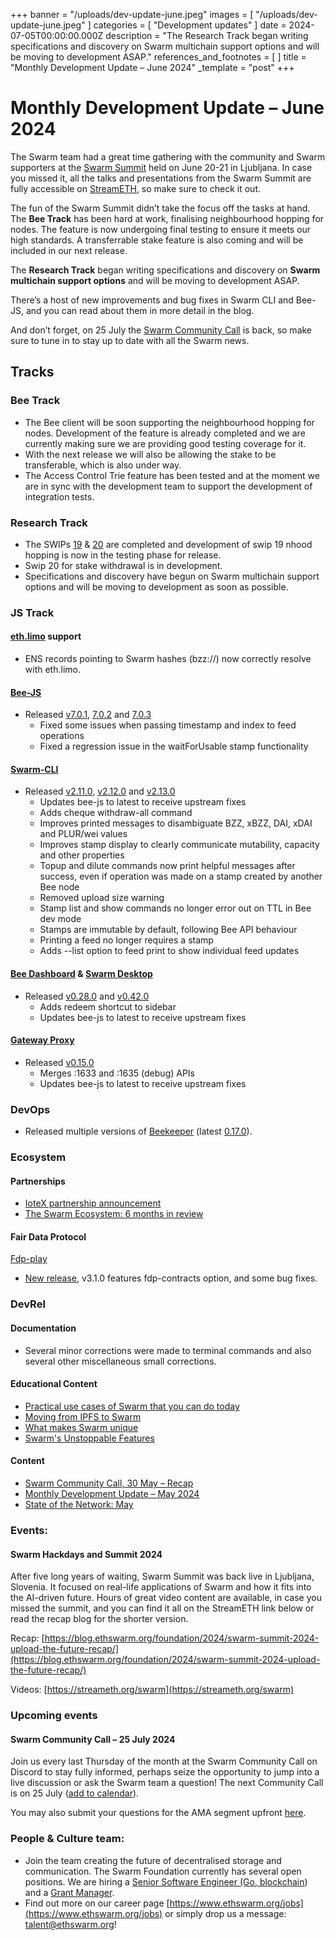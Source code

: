 +++
banner = "/uploads/dev-update-june.jpeg"
images = [ "/uploads/dev-update-june.jpeg" ]
categories = [ "Development updates" ]
date = 2024-07-05T00:00:00.000Z
description = "The Research Track began writing specifications and discovery on Swarm multichain support options and will be moving to development ASAP."
references_and_footnotes = [ ]
title = "Monthly Development Update – June 2024"
_template = "post"
+++


# Monthly Development Update – June 2024


The Swarm team had a great time gathering with the community and Swarm supporters at the [Swarm Summit](https://blog.ethswarm.org/foundation/2024/swarm-summit-2024-upload-the-future-recap/) held on June 20-21 in Ljubljana. 
In case you missed it, all the talks and presentations from the Swarm Summit are fully accessible on [StreamETH](https://streameth.org/swarm), so make sure to check it out.


The fun of the Swarm Summit didn’t take the focus off the tasks at hand. The **Bee Track** has been hard at work, finalising neighbourhood hopping for nodes. The feature is now undergoing final testing to ensure it meets our high standards. A transferrable stake feature is also coming and will be included in our next release. 

The **Research Track** began writing specifications and discovery on **Swarm multichain support options** and will be moving to development ASAP.

There’s a host of new improvements and bug fixes in Swarm CLI and Bee-JS, and you can read about them in more detail in the blog.

And don’t forget, on 25 July the [Swarm Community Call](https://www.addevent.com/event/rV22206002) is back, so make sure to tune in to stay up to date with all the Swarm news.  

 


## Tracks


### Bee Track  

* The Bee client will be soon supporting the neighbourhood hopping for nodes. Development of the feature is already completed and we are currently  making sure we are providing good testing coverage for it.
* With the next release we will also be allowing the stake to be transferable, which is also under way. 
* The Access Control Trie feature has been tested and at the moment we are in sync with the development team to support the development of integration tests.


### Research Track 



* The SWIPs [19](https://github.com/ethersphere/SWIPs/pull/48/files#diff-6ed407f69350ae9d814a55c0fe366fd1616eeb9f687cd157c6ef39ee5ed21c25) & [20](https://github.com/ethersphere/SWIPs/pull/49/files#diff-243fd6153b7109c8256f30a48d6e90259f84feff6d4c798345f3a3affd2016e2) are completed and development of swip 19 nhood hopping is now in the testing phase for release. 
* Swip 20 for stake withdrawal is in development. 
* Specifications and discovery have begun on Swarm multichain support options and will be moving to development as soon as possible. 


### JS Track


#### [eth.limo](https://eth.limo/) support
* ENS records pointing to Swarm hashes (bzz://) now correctly resolve with eth.limo.


#### [Bee-JS](https://github.com/ethersphere/bee-js)
* Released [v7.0.1](https://github.com/ethersphere/bee-js/releases/tag/v7.0.1), [7.0.2](https://github.com/ethersphere/bee-js/releases/tag/v7.0.2) and [7.0.3](https://github.com/ethersphere/bee-js/releases/tag/v7.0.3)
    * Fixed some issues when passing timestamp and index to feed operations
    * Fixed a regression issue in the waitForUsable stamp functionality


#### [Swarm-CLI](https://github.com/ethersphere/swarm-cli)
* Released [v2.11.0](https://github.com/ethersphere/swarm-cli/releases/tag/v2.11.0), [v2.12.0](https://github.com/ethersphere/swarm-cli/releases/tag/v2.12.0) and [v2.13.0](https://github.com/ethersphere/swarm-cli/releases/tag/v2.13.0)
    * Updates bee-js to latest to receive upstream fixes
    * Adds cheque withdraw-all command
    * Improves printed messages to disambiguate BZZ, xBZZ, DAI, xDAI and PLUR/wei values
    * Improves stamp display to clearly communicate mutability, capacity and other properties
    * Topup and dilute commands now print helpful messages after success, even if operation was made on a stamp created by another Bee node
    * Removed upload size warning
    * Stamp list and show commands no longer error out on TTL in Bee dev mode
    * Stamps are immutable by default, following Bee API behaviour
    * Printing a feed no longer requires a stamp
    * Adds --list option to feed print to show individual feed updates


#### [Bee Dashboard](https://github.com/ethersphere/bee-dashboard) & [Swarm Desktop](https://github.com/ethersphere/swarm-desktop)
* Released [v0.28.0](https://github.com/ethersphere/bee-dashboard/releases/tag/v0.28.0) and [v0.42.0](https://github.com/ethersphere/swarm-desktop/releases/tag/v0.42.0)
    * Adds redeem shortcut to sidebar
    * Updates bee-js to latest to receive upstream fixes


#### [Gateway Proxy](https://github.com/ethersphere/gateway-proxy)
* Released [v0.15.0](https://github.com/ethersphere/gateway-proxy/releases/tag/v0.15.0)
    * Merges :1633 and :1635 (debug) APIs
    * Updates bee-js to latest to receive upstream fixes


### DevOps 
* Released multiple versions of [Beekeeper](https://github.com/ethersphere/beekeeper) (latest [0.17.0](https://github.com/ethersphere/beekeeper/releases/tag/v0.17.0)).


### Ecosystem

#### Partnerships
* [IoteX partnership announcement](https://blog.ethswarm.org/foundation/2024/iotex-partnership-announcement/)
* [The Swarm Ecosystem: 6 months in review](https://streameth.org/swarm/watch?session=6679232e0d49d6570f32000b)


#### Fair Data Protocol 

[Fdp-play](https://github.com/fairDataSociety/fdp-play)
* [New release](https://github.com/fairDataSociety/fdp-play/releases/tag/v3.1.0), v3.1.0 features fdp-contracts option, and some bug fixes.


### DevRel 

#### Documentation 
* Several minor corrections were made to terminal commands and also several other miscellaneous small corrections. 


#### Educational Content
* [Practical use cases of Swarm that you can do today](https://streameth.org/swarm/watch?session=667543590d49d6570f110aa3) 
* [Moving from IPFS to Swarm](https://streameth.org/swarm/watch?session=667540970d49d6570f10f457)
* [What makes Swarm unique](https://streameth.org/swarm/watch?session=6674441c07f92b086c4332ee)
* [Swarm's Unstoppable Features](https://streameth.org/swarm/watch?session=6673f89e07f92b086c411600)


#### Content
* [Swarm Community Call, 30 May – Recap](https://blog.ethswarm.org/foundation/2024/swarm-community-call-30-may-recap/)
* [Monthly Development Update – May 2024](https://blog.ethswarm.org/foundation/2024/monthly-development-update-may-2024/)
* [State of the Network: May](https://blog.ethswarm.org/foundation/2024/state-of-the-network-may-2024/)


### Events: 
#### **Swarm Hackdays and Summit 2024**

After five long years of waiting, Swarm Summit was back live in Ljubljana, Slovenia. It focused on real-life applications of Swarm and how it fits into the AI-driven future. Hours of great video content are available, in case you missed the summit, and you can find it all on the StreamETH link below or read the recap blog for the shorter version.

Recap: [https://blog.ethswarm.org/foundation/2024/swarm-summit-2024-upload-the-future-recap/](https://blog.ethswarm.org/foundation/2024/swarm-summit-2024-upload-the-future-recap/)

Videos: [https://streameth.org/swarm](https://streameth.org/swarm)


### Upcoming events
#### **Swarm Community Call – 25 July 2024**

Join us every last Thursday of the month at the Swarm Community Call on Discord to stay fully informed, perhaps seize the opportunity to jump into a live discussion or ask the Swarm team a question! The next Community Call is on 25 July ([add to calendar](https://www.addevent.com/event/rV22206002)).

You may also submit your questions for the AMA segment upfront [here](https://airtable.com/appNS3aNAw7rihPeg/shrBRyrMkXFsJvLS3).


### People & Culture team:
* Join the team creating the future of decentralised storage and communication. The Swarm Foundation currently has several open positions. We are hiring a [Senior Software Engineer (Go, blockchain](https://www.ethswarm.org/jobs/senior-software-engineer-go)) and a [Grant Manager](https://www.ethswarm.org/jobs/grant-manager).
* Find out more on our career page [https://www.ethswarm.org/jobs](https://www.ethswarm.org/jobs) or simply drop us a message: talent@ethswarm.org!
